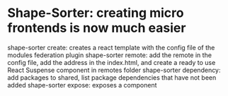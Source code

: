 # Shape-Sorter: creating micro frontends is now much easier

shape-sorter create: creates a react template with the config file of the modules federation plugin
shape-sorter remote: add the remote in the config file, add the address in the index.html, and create a ready to use React Suspense component in remotes folder
shape-sorter dependency: add packages to shared, list package dependencies that have not been added
shape-sorter expose: exposes a component
